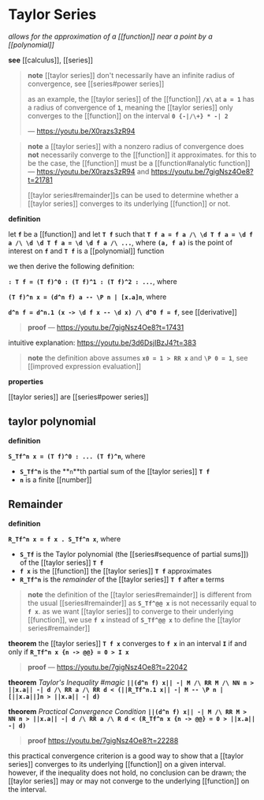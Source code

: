 # Taylor Series

_allows for the approximation of a [[function]] near a point by a [[polynomial]]_

**see** [[calculus]], [[series]]

> **note** [[taylor series]] don't necessarily have an infinite radius of convergence, see [[series#power series]]
>
> as an example, the [[taylor series]] of the [[function]] **`/x\`** at **`a = 1`** has a radius of convergence of **`1`**, meaning the [[taylor series]] only converges to the [[function]] on the interval **`0 {-|/\+} * -| 2`**
>
> &mdash; <https://youtu.be/X0razs3zR94>

> **note** a [[taylor series]] with a nonzero radius of convergence does **not** necessarily converge to the [[function]] it approximates. for this to be the case, the [[function]] must be a [[function#analytic function]] &mdash; <https://youtu.be/X0razs3zR94> and <https://youtu.be/7gigNsz4Oe8?t=21781>
>
> [[taylor series#remainder]]s can be used to determine whether a [[taylor series]] converges to its underlying [[function]] or not.

**definition**

let **`f`** be a [[function]] and let **`T f`** such that **`T f a = f a /\ \d T f a = \d f a /\ \d \d T f a = \d \d f a /\ ...`**, where **`(a, f a)`** is the point of interest on **`f`** and **`T f`** is a [[polynomial]] function

we then derive the following definition:

**`: T f = (T f)^0 : (T f)^1 : (T f)^2 : ...`**, where

**`(T f)^n x = (d^n f) a -- \P n | [x.a]n`**, where

**`d^n f = d^n.1 (x -> \d f x -- \d x) /\ d^0 f = f`**, see [[derivative]]

> **proof** &mdash; <https://youtu.be/7gigNsz4Oe8?t=17431>

intuitive explanation: <https://youtu.be/3d6DsjIBzJ4?t=383>

> **note** the definition above assumes **`x0 = 1 > RR x`** and **`\P 0 = 1`**, see [[improved expression evaluation]]

**properties**

[[taylor series]] are [[series#power series]]

## taylor polynomial

**definition**

**`S_Tf^n x = (T f)^0 : ... (T f)^n`**, where

- **`S_Tf^n`** is the **`n`**th partial sum of the [[taylor series]] **`T f`**
- **`n`** is a finite [[number]]

## Remainder

**definition**

**`R_Tf^n x = f x . S_Tf^n x`**, where

- **`S_Tf`** is the Taylor polynomial (the [[series#sequence of partial sums]]) of the [[taylor series]] **`T f`**
- **`f x`** is the [[function]] the [[taylor series]] **`T f`** approximates
- **`R_Tf^n`** is the _remainder_ of the [[taylor series]] **`T f`** after **`n`** terms

> **note** the definition of the [[taylor series#remainder]] is different from the usual [[series#remainder]] as **`S_Tf^@@ x`** is not necessarily equal to **`f x`**. as we want [[taylor series]] to converge to their underlying [[function]], we use **`f x`** instead of **`S_Tf^@@ x`** to define the [[taylor series#remainder]]

**theorem** the [[taylor series]] **`T f x`** converges to **`f x`** in an interval **`I`** if and only if **`R_Tf^n x {n -> @@} = 0 > I x`**

> **proof** &mdash; <https://youtu.be/7gigNsz4Oe8?t=22042>

**theorem** _Taylor's Inequality #magic_ **`||(d^n f) x|| -| M /\ RR M /\ NN n > ||x.a|| -| d /\ RR a /\ RR d < (||R_Tf^n.1 x|| -| M -- \P n | [||x.a||]n > ||x.a|| -| d)`**

**theorem** _Practical Convergence Condition_ **`||(d^n f) x|| -| M /\ RR M > NN n > ||x.a|| -| d /\ RR a /\ R d < (R_Tf^n x {n -> @@} = 0 > ||x.a|| -| d)`**

> **proof** <https://youtu.be/7gigNsz4Oe8?t=22288>

this practical convergence criterion is a good way to show that a [[taylor series]] converges to its underlying [[function]] on a given interval. however, if the inequality does not hold, no conclusion can be drawn; the [[taylor series]] may or may not converge to the underlying [[function]] on the interval.
